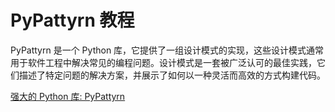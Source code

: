 # PyPattyrn 教程

<show-structure depth="3"/>

PyPattyrn 是一个 Python 库，它提供了一组设计模式的实现，这些设计模式通常用于软件工程中解决常见的编程问题。设计模式是一套被广泛认可的最佳实践，它们描述了特定问题的解决方案，并展示了如何以一种灵活而高效的方式构建代码。

<seealso>
<category ref="ref_docs">
    <a href="https://mp.weixin.qq.com/s/jFpfasXVpqcnHuB1wmxjTA">强大的 Python 库: PyPattyrn</a>
</category>
<category ref="ref_github">
</category>
<category ref="ref_issues">
</category>
<category ref="ref_hf">
</category>
<category ref="ref_ms">
</category>
</seealso>
